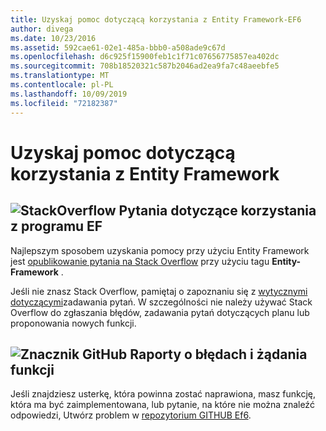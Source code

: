 ```yaml
---
title: Uzyskaj pomoc dotyczącą korzystania z Entity Framework-EF6
author: divega
ms.date: 10/23/2016
ms.assetid: 592cae61-02e1-485a-bbb0-a508ade9c67d
ms.openlocfilehash: d6c925f15900feb1c1f71c07656775857ea402dc
ms.sourcegitcommit: 708b18520321c587b2046ad2ea9fa7c48aeebfe5
ms.translationtype: MT
ms.contentlocale: pl-PL
ms.lasthandoff: 10/09/2019
ms.locfileid: "72182387"
---
```

# <a name="get-help-using-entity-framework"></a>Uzyskaj pomoc dotyczącą korzystania z Entity Framework
## <a name="stackoverflowef6mediastackoverflowpng-questions-about-using-ef"></a>![StackOverflow](~/ef6/media/stackoverflow.png) Pytania dotyczące korzystania z programu EF  

Najlepszym sposobem uzyskania pomocy przy użyciu Entity Framework jest [opublikowanie pytania na Stack Overflow](https://stackoverflow.com/questions/ask) przy użyciu tagu **Entity-Framework** .  

Jeśli nie znasz Stack Overflow, pamiętaj o zapoznaniu się z [wytycznymi dotyczącymi](https://stackoverflow.com/help/asking)zadawania pytań. W szczególności nie należy używać Stack Overflow do zgłaszania błędów, zadawania pytań dotyczących planu lub proponowania nowych funkcji.  

## <a name="github-markef6mediagithub-mark-32pxpng-bug-reports-and-feature-requests"></a>![Znacznik GitHub](~/ef6/media/github-mark-32px.png) Raporty o błędach i żądania funkcji  

Jeśli znajdziesz usterkę, która powinna zostać naprawiona, masz funkcję, która ma być zaimplementowana, lub pytanie, na które nie można znaleźć odpowiedzi, Utwórz problem w [repozytorium GITHUB Ef6](https://github.com/aspnet/EntityFramework6/issues).
